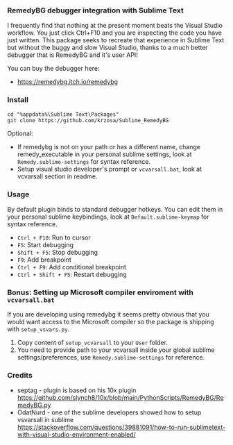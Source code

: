 
### RemedyBG debugger integration with Sublime Text

I frequently find that nothing at the present moment beats the Visual Studio workflow. You just click Ctrl+F10 and you are inspecting the code you have just written. This package seeks to recreate that experience in Sublime Text but without the buggy and slow Visual Studio, thanks to a much better debugger that is RemedyBG and it's user API!

You can buy the debugger here:

* https://remedybg.itch.io/remedybg

### Install

```
cd "%appdata%\Sublime Text\Packages"
git clone https://github.com/krzosa/Sublime_RemedyBG
```

Optional:

- If remedybg is not on your path or has a different name, change remedy_executable in your personal sublime settings, look at ```Remedy.sublime-settings``` for syntax reference.
- Setup visual studio developer's prompt or ```vcvarsall.bat```, look at vcvarsall section in readme.

### Usage

By default plugin binds to standard debugger hotkeys. You can edit them in your personal sublime keybindings, look at ```Default.sublime-keymap``` for syntax reference.
- `Ctrl + F10`: Run to cursor
- `F5`: Start debugging
- `Shift + F5`: Stop debugging
- `F9`: Add breakpoint
- `Ctrl + F9`: Add conditional breakpoint
- `Ctrl + Shift + F5`: Restart debugging

### Bonus: Setting up Microsoft compiler enviroment with ```vcvarsall.bat```

If you are developing using remedybg it seems pretty obvious that you would want access to the Microsoft compiler so the package is shipping with ```setup_vsvars.py```.

1. Copy content of ```setup_vcvarsall``` to your ```User``` folder.
2. You need to provide path to your vcvarsall inside your global sublime settings/preferences, use ```Remedy.sublime-settings``` for reference.

### Credits

* septag - plugin is based on his 10x plugin https://github.com/slynch8/10x/blob/main/PythonScripts/RemedyBG/RemedyBG.py
* OdatNurd - one of the sublime developers showed how to setup vsvarsall in sublime https://stackoverflow.com/questions/39881091/how-to-run-sublimetext-with-visual-studio-environment-enabled/
